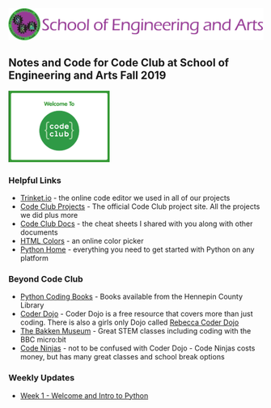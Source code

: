<img src = "./images/SEA.png">

## Notes and Code for Code Club at School of Engineering and Arts Fall 2019

<img src = "./images/codeclublogo.png" width="200"/>

### Helpful Links

* [Trinket.io](https://trinket.io) - the online code editor we used in all of our projects
* [Code Club Projects](https://projects.raspberrypi.org/en/codeclub?utm_source=code-club-projects-site) - The official Code Club project site. All the projects we did plus more
* [Code Club Docs](https://drive.google.com/open?id=1m9uZ8wn9trKAdSUvFyPUe6w0GgSzxZPJ) - the cheat sheets I shared with you along with other documents
* [HTML Colors](https://www.w3schools.com/colors/colors_names.asp) - an online color picker
* [Python Home](https://www.python.org/) - everything you need to get started with Python on any platform

### Beyond Code Club

* [Python Coding Books](https://hclib.bibliocommons.com/v2/search?f_FORMAT=BK&f_TOPIC_HEADINGS=Python+%28Computer+program+language%29&query=python+programming&searchType=keyword) - Books available from the Hennepin County Library
* [Coder Dojo](https://www.coderdojotc.org/) - Coder Dojo is a free resource that covers more than just coding.  There is also a girls only Dojo called [Rebecca Coder Dojo](https://codesavvy.org/rebecca-coderdojo/)
* [The Bakken Museum](https://thebakken.org/) - Great STEM classes including coding with the BBC micro:bit
* [Code Ninjas](https://www.codeninjas.com/locations/mn-edina/) -  not to be confused with Coder Dojo - Code Ninjas costs money, but has many great classes and school break options

### Weekly Updates

* [Week 1 - Welcome and Intro to Python](./weeks/week1.md)
